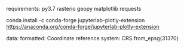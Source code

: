 requirements:
py3.7
rasterio
geopy
matplotlib
requests

conda install -c conda-forge jupyterlab-plotly-extension
https://anaconda.org/conda-forge/jupyterlab-plotly-extension

data:
formatted:
Coordinate reference system: CRS.from_epsg(31370)